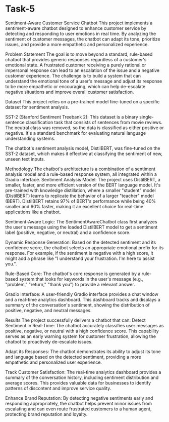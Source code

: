 # Task-5


Sentiment-Aware Customer Service Chatbot This project implements a sentiment-aware chatbot designed to enhance customer service by detecting and responding to user emotions in real time. By analyzing the sentiment of customer messages, the chatbot can adapt its tone, prioritize issues, and provide a more empathetic and personalized experience.

Problem Statement The goal is to move beyond a standard, rule-based chatbot that provides generic responses regardless of a customer's emotional state. A frustrated customer receiving a purely rational or impersonal response can lead to an escalation of the issue and a negative customer experience. The challenge is to build a system that can understand the emotional tone of a user's message and adjust its response to be more empathetic or encouraging, which can help de-escalate negative situations and improve overall customer satisfaction.

Dataset This project relies on a pre-trained model fine-tuned on a specific dataset for sentiment analysis.

SST-2 (Stanford Sentiment Treebank 2): This dataset is a binary single-sentence classification task that consists of sentences from movie reviews. The neutral class was removed, so the data is classified as either positive or negative. It's a standard benchmark for evaluating natural language understanding systems.

The chatbot's sentiment analysis model, DistilBERT, was fine-tuned on the SST-2 dataset, which makes it effective at classifying the sentiment of new, unseen text inputs.

Methodology The chatbot's architecture is a combination of a sentiment analysis model and a rule-based response system, all integrated within a Gradio interface.
Sentiment Analysis Model: The project uses DistilBERT, a smaller, faster, and more efficient version of the BERT language model. It's pre-trained with knowledge distillation, where a smaller "student" model (DistilBERT) learns to replicate the behavior of a larger "teacher" model (BERT). DistilBERT retains 97% of BERT's performance while being 40% smaller and 60% faster, making it an excellent choice for real-time applications like a chatbot.

Sentiment-Aware Logic: The SentimentAwareChatbot class first analyzes the user's message using the loaded DistilBERT model to get a sentiment label (positive, negative, or neutral) and a confidence score.

Dynamic Response Generation: Based on the detected sentiment and its confidence score, the chatbot selects an appropriate emotional prefix for its response. For example, if the sentiment is negative with a high score, it might add a phrase like "I understand your frustration. I'm here to assist you.".

Rule-Based Core: The chatbot's core response is generated by a rule-based system that looks for keywords in the user's message (e.g., "problem," "return," "thank you") to provide a relevant answer.

Gradio Interface: A user-friendly Gradio interface provides a chat window and a real-time analytics dashboard. This dashboard tracks and displays a summary of the conversation's sentiment, showing the distribution of positive, negative, and neutral messages.

Results The project successfully delivers a chatbot that can:
Detect Sentiment in Real-Time: The chatbot accurately classifies user messages as positive, negative, or neutral with a high confidence score. This capability serves as an early warning system for customer frustration, allowing the chatbot to proactively de-escalate issues.

Adapt its Responses: The chatbot demonstrates its ability to adjust its tone and language based on the detected sentiment, providing a more empathetic and personalized user experience.

Track Customer Satisfaction: The real-time analytics dashboard provides a summary of the conversation history, including sentiment distribution and average scores. This provides valuable data for businesses to identify patterns of discontent and improve service quality.

Enhance Brand Reputation: By detecting negative sentiments early and responding appropriately, the chatbot helps prevent minor issues from escalating and can even route frustrated customers to a human agent, protecting brand reputation and loyalty.

